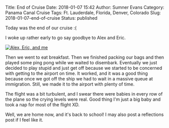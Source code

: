 Title: End of Cruise
Date: 2018-01-07 15:42
Author: Sumner Evans
Category: Panama Canal Cruise
Tags: Ft. Lauderdale, Florida, Denver, Colorado
Slug: 2018-01-07-end-of-cruise
Status: published

Today was the end of our cruise :(

I woke up rather early to go say goodbye to Alex and Eric.

[![Alex, Eric, and me]({filename}/images/panama-canal-cruise/alex-eric.jpg)]({filename}/images/panama-canal-cruise/alex-eric.jpg)

Then we went to eat breakfast. Then we finished packing our bags and then played
some ping pong while we waited to disembark. Eventually we just decided to play
stupid and just get off because we started to be concerned with getting to the
airport on time.  It worked, and it was a good thing because once we got off the
ship we had to wait in a massive queue at immigration. Still, we made it to the
airport with plenty of time.

The flight was a bit turbulent, and I swear there were babies in every row of
the plane so the crying levels were real. Good thing I'm just a big baby and
took a nap for most of the flight XD.

Well, we are home now, and it's back to school! I may also post a reflections
post if I feel like it.
